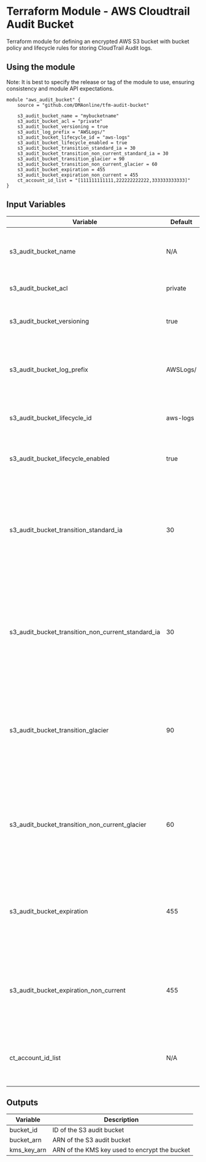 # Terraform Module - AWS Cloudtrail Audit Bucket
Terraform module for defining an encrypted AWS S3 bucket with bucket policy and lifecycle rules for storing CloudTrail Audit logs.

## Using the module

Note: It is best to specify the release or tag of the module to use, ensuring consistency and module API expectations.

```[hcl]
module "aws_audit_bucket" {
    source = "github.com/DMAonline/tfm-audit-bucket"

    s3_audit_bucket_name = "mybucketname"
    s3_audit_bucket_acl = "private"
    s3_audit_bucket_versioning = true
    s3_audit_log_prefix = "AWSLogs/"
    s3_audit_bucket_lifecycle_id = "aws-logs"
    s3_audit_bucket_lifecycle_enabled = true
    s3_audit_bucket_transition_standard_ia = 30
    s3_audit_bucket_transition_non_current_standard_ia = 30
    s3_audit_bucket_transition_glacier = 90
    s3_audit_bucket_transition_non_current_glacier = 60
    s3_audit_bucket_expiration = 455
    s3_audit_bucket_expiration_non_current = 455
    ct_account_id_list = "[111111111111,222222222222,333333333333]"
}
```

## Input Variables

| Variable | Default | Description |
| --- | --- | --- |
| s3_audit_bucket_name | N/A | Name/ID to give the S3 audit bucket that will be created |
| s3_audit_bucket_acl | private | ACL of the S3 audit bucket |
| s3_audit_bucket_versioning | true | Enable versioning on the S3 audit bucket |
| s3_audit_bucket_log_prefix | AWSLogs/ | Prefix on which to apply the S3 audit bucket lifecycle rules. |
| s3_audit_bucket_lifecycle_id | aws-logs | ID for the lifecycle rule of the audit bucket |
| s3_audit_bucket_lifecycle_enabled | true | Enable the lifecycle rules on the audit bucket |
| s3_audit_bucket_transition_standard_ia | 30 | Number of days after current version of log files have been created until they are transfered to standard infrequent access tier |
| s3_audit_bucket_transition_non_current_standard_ia | 30 | Number of days after non current version of log files have been created until they are transfered to standard infrequent access tier |
| s3_audit_bucket_transition_glacier| 90 | Number of days after current version of log files have been created until they are transfered to glacier tier |
| s3_audit_bucket_transition_non_current_glacier | 60 | Number of days after non current version of log files have been created until they are transfered to glacier tier |
| s3_audit_bucket_expiration | 455 | Number of days after current version of log files have been created until they are expired and deleted |
| s3_audit_bucket_expiration_non_current | 455 | Number of days after non current version of log files have been created until they are expired and deleted |
| ct_account_id_list | N/A | List of account id's to allow writing their CloudTrails to this audit bucket |

## Outputs

| Variable | Description |
| --- | --- |
| bucket_id | ID of the S3 audit bucket |
| bucket_arn | ARN of the S3 audit bucket |
| kms_key_arn | ARN of the KMS key used to encrypt the bucket |

